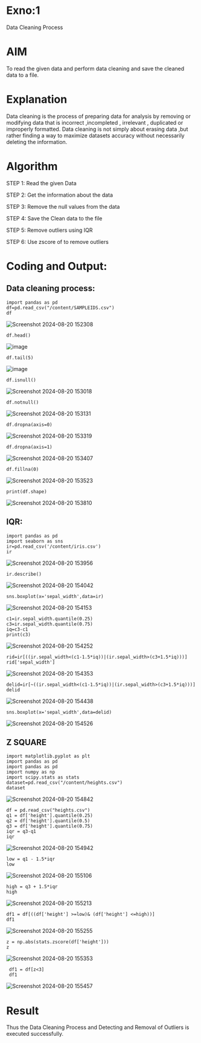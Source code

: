 # Exno:1

Data Cleaning Process

# AIM

To read the given data and perform data cleaning and save the cleaned data to a file.

# Explanation

Data cleaning is the process of preparing data for analysis by removing or modifying data that is incorrect ,incompleted , irrelevant , duplicated or improperly formatted. Data cleaning is not simply about erasing data ,but rather finding a way to maximize datasets accuracy without necessarily deleting the information.

# Algorithm

STEP 1: Read the given Data

STEP 2: Get the information about the data

STEP 3: Remove the null values from the data

STEP 4: Save the Clean data to the file

STEP 5: Remove outliers using IQR

STEP 6: Use zscore of to remove outliers

# Coding and Output:

##  Data cleaning process:

```
import pandas as pd
df=pd.read_csv("/content/SAMPLEIDS.csv")
df
```
![Screenshot 2024-08-20 152308](https://github.com/user-attachments/assets/4527d27f-ce48-44cb-b8ce-34bbd266e130)

```
df.head()
```
![image](https://github.com/user-attachments/assets/75445d50-f356-4172-a260-7744a4b8a5d0)

```
df.tail(5)
```
![image](https://github.com/user-attachments/assets/0aad2483-f1d4-4161-8819-6dd578b6c0b7)

```
df.isnull()
```
![Screenshot 2024-08-20 153018](https://github.com/user-attachments/assets/e3ad59dc-d554-42fa-ab22-1a0b8dccd19a)

```
df.notnull()
```
![Screenshot 2024-08-20 153131](https://github.com/user-attachments/assets/cab8a38c-0423-4657-8487-85a5b7cc4d9d)

```
df.dropna(axis=0)
```
![Screenshot 2024-08-20 153319](https://github.com/user-attachments/assets/6848d1b2-2b91-4d7b-aae2-89f3d5ebbd83)

```
df.dropna(axis=1)
```

![Screenshot 2024-08-20 153407](https://github.com/user-attachments/assets/551c2074-915a-4d95-8596-fbc85c7d3a34)

```
df.fillna(0)
```

![Screenshot 2024-08-20 153523](https://github.com/user-attachments/assets/d79561f9-7a81-4137-bd4e-1f44c82ca40c)

```
print(df.shape)
```

![Screenshot 2024-08-20 153810](https://github.com/user-attachments/assets/b1907a5f-ab9b-4ce5-a72c-7767076de54b)

##  IQR:
```
import pandas as pd
import seaborn as sns
ir=pd.read_csv('/content/iris.csv')
ir
```

![Screenshot 2024-08-20 153956](https://github.com/user-attachments/assets/5f92ae1d-167b-4412-8e99-312c878199d7)

```
ir.describe()
```

![Screenshot 2024-08-20 154042](https://github.com/user-attachments/assets/cc69d12e-9f65-4b57-a506-b8f9194f2749)

```
sns.boxplot(x='sepal_width',data=ir)
```

![Screenshot 2024-08-20 154153](https://github.com/user-attachments/assets/7c8b93dc-1649-4b07-bf99-39ce4448edeb)

```
c1=ir.sepal_width.quantile(0.25)
c3=ir.sepal_width.quantile(0.75)
iq=c3-c1
print(c3)
```

![Screenshot 2024-08-20 154252](https://github.com/user-attachments/assets/c3276452-72db-4363-a9e0-3b0a7e0a8563)


```
rid=ir[((ir.sepal_width<(c1-1.5*iq))|(ir.sepal_width>(c3+1.5*iq)))]
rid['sepal_width']
```

![Screenshot 2024-08-20 154353](https://github.com/user-attachments/assets/4d29e256-9386-4ea4-82a6-02e0f5175f3c)

```
delid=ir[~((ir.sepal_width<(c1-1.5*iq))|(ir.sepal_width>(c3+1.5*iq)))]
delid
```

![Screenshot 2024-08-20 154438](https://github.com/user-attachments/assets/b5da97d6-af4b-4690-b448-c1ff0697ea18)

```
sns.boxplot(x='sepal_width',data=delid)
```

![Screenshot 2024-08-20 154526](https://github.com/user-attachments/assets/1fb5cdcf-87ba-4631-b643-d2aeb0b2f8a2)

## Z SQUARE

```
import matplotlib.pyplot as plt
import pandas as pd
import pandas as pd
import numpy as np
import scipy.stats as stats
dataset=pd.read_csv("/content/heights.csv")
dataset
```

![Screenshot 2024-08-20 154842](https://github.com/user-attachments/assets/2f2868d2-4002-4f47-82c4-8c0ad8a19392)

```
df = pd.read_csv("heights.csv")
q1 = df['height'].quantile(0.25)
q2 = df['height'].quantile(0.5)
q3 = df['height'].quantile(0.75)
iqr = q3-q1
iqr
```

![Screenshot 2024-08-20 154942](https://github.com/user-attachments/assets/2dae9f2a-a47a-4249-90a6-159aea236d8d)

```
low = q1 - 1.5*iqr
low
```

![Screenshot 2024-08-20 155106](https://github.com/user-attachments/assets/68c83441-a0b3-4821-96c4-8113ec2d0abb)

```
high = q3 + 1.5*iqr
high
```

![Screenshot 2024-08-20 155213](https://github.com/user-attachments/assets/734158d2-fc68-4f4b-b315-b58ff808ae2c)

```
df1 = df[((df['height'] >=low)& (df['height'] <=high))]
df1
```

![Screenshot 2024-08-20 155255](https://github.com/user-attachments/assets/c6f95d8a-8a60-48bf-9fc0-3bb251eeabec)

```
z = np.abs(stats.zscore(df['height']))
z
```

![Screenshot 2024-08-20 155353](https://github.com/user-attachments/assets/0f13eb15-f41a-4de2-b43a-47c5062c495b)

```
 df1 = df[z<3]
 df1
```

![Screenshot 2024-08-20 155457](https://github.com/user-attachments/assets/2c5a2fc4-cbec-4311-bf01-d85c236ecef3)


# Result
 Thus the Data Cleaning Process and Detecting and Removal of Outliers is executed successfully.

